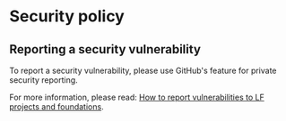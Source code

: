 # Security policy

## Reporting a security vulnerability

To report a security vulnerability, please use GitHub's feature for private
security reporting.

For more information, please read: [How to report vulnerabilities to LF projects
and foundations](https://www.linuxfoundation.org/security).
